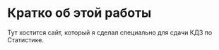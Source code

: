 # Кратко об этой работы

Тут хостится сайт, который я сделал специально для сдачи КДЗ по Статистике.
